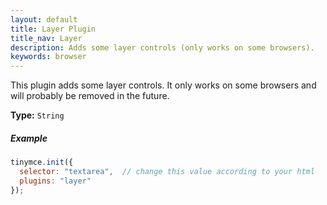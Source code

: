 ```yaml
---
layout: default
title: Layer Plugin
title_nav: Layer
description: Adds some layer controls (only works on some browsers).
keywords: browser
---
```


This plugin adds some layer controls. It only works on some browsers and will probably be removed in the future.

**Type:** `String`

##### Example

```js
tinymce.init({
  selector: "textarea",  // change this value according to your html
  plugins: "layer"
});
```
